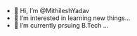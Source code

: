 - 👋 Hi, I’m @MithileshYadav
- 👀 I’m interested in learning new things...
- 🌱 I’m currently prsuing B.Tech ...

<!---
MithileshYadav/MithileshYadav is a ✨ special ✨ repository because its `README.md` (this file) appears on your GitHub profile.
You can click the Preview link to take a look at your changes.
--->
